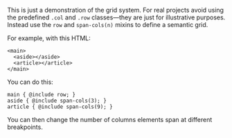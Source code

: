 This is just a demonstration of the grid system. For real projects avoid using the predefined `.col` and `.row` classes—they are just for illustrative purposes. Instead use the `row` and `span-cols(n)` mixins to define a semantic grid.

For example, with this HTML:

```
<main>
  <aside></aside>
  <article></article>
</main>
```

You can do this:

```
main { @include row; }
aside { @include span-cols(3); }
article { @include span-cols(9); }
```

You can then change the number of columns elements span at different breakpoints.
